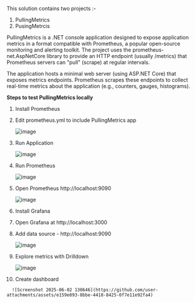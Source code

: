 This solution contains two projects :-
  1. PullingMetrics
  2. PusingMetrcis

PullingMetrics is a .NET console application designed to expose application metrics in a format compatible with Prometheus, a popular open-source monitoring and alerting toolkit. The project uses the prometheus-net.AspNetCore library to provide an HTTP endpoint (usually /metrics) that Prometheus servers can "pull" (scrape) at regular intervals.

The application hosts a minimal web server (using ASP.NET Core) that exposes metrics endpoints. Prometheus scrapes these endpoints to collect real-time metrics about the application (e.g., counters, gauges,   histograms).

**Steps to test PullingMetrics locally**

  1. Install Prometheus
  2. Edit prometheus.yml to include PullingMetrics app

     ![image](https://github.com/user-attachments/assets/ceb94771-a2c2-4696-95c0-1428c356f975)
  4. Run Application

     ![image](https://github.com/user-attachments/assets/544b7fef-f39c-41b0-bab7-4a8b495c2a29)
  6. Run Prometheus
   
     ![image](https://github.com/user-attachments/assets/0a6f6be8-ad6d-41cf-8b40-9ab511560082)
  7. Open Prometheus http://localhost:9090

     ![image](https://github.com/user-attachments/assets/408e4a18-80f3-4e8d-9036-0047cec78194)
  9. Install Grafana
  10. Open Grafana at http://localhost:3000
  11. Add data source - http://localhost:9090

      ![image](https://github.com/user-attachments/assets/ce9050ef-ba89-49a1-89a6-9048f4aa6756)
  12. Explore metrics with Drilldown

      ![image](https://github.com/user-attachments/assets/fa1412ac-eac9-44de-8bfe-1fbdc3fcdfc4)

  14.  Create dashboard

      ![Screenshot 2025-06-02 130646](https://github.com/user-attachments/assets/e159e893-8bbe-4418-8425-0f7e11e92fa4)





